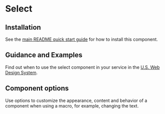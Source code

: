 # Select

## Installation

See the [main README quick start guide](https://designsystem.digital.gov/) for how to install this component.

## Guidance and Examples

Find out when to use the select component in your service in the [U.S. Web Design System](https://designsystem.digital.gov/components/select/).

## Component options

Use options to customize the appearance, content and behavior of a component when using a macro, for example, changing the text.
